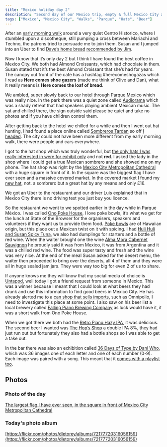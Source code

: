 ```yaml
---
title: "Mexico holiday day 2"
description: "Second day of our Mexico trip, empty & full Mexico City and a new Hat!"
tags: ["Mexico", "Mexico City", "Walks", "Parque", "Hats", "Beer"]
---
```


After an [early morning walk](https://strava.app.link/CcMMGpaUzIb) around a very quiet Centro Historico, where I stumbled upon a discotheque, still pumping a cross between Mariachi and Techno, the patrons tried to persuade me to join them. Susan and I jumped into an Uber to find [Dave’s home bread](https://maps.app.goo.gl/8cFq3N4cecaxfZ949) [recommended by Jim](https://front-end.social/@eatyourgreens@mastodon.social/112223369138106020). 

Now I know that it’s only day 2 but I think I have found the best coffee in Mexico City. We both had Almond Croissants, which had chocolate in them. Susan stated that it’s the best Almond Croissant that she’s had for years. The canopy out front of the cafe has a hashtag #herecomeshogazas which I read as **Here comes shoe gazers** (made me think of Clive and Dan), what it really means is **Here comes the loaf of bread**. 

We ambled, super slowly back to our hotel through [Parque Mexico](https://en.wikipedia.org/wiki/Parque_M%C3%A9xico) which was really nice. In the park there was a quiet zone called [Audiorama](https://maps.app.goo.gl/wJjQWqyZD2FfEPbp9) which was a shady retreat that had speakers playing ambient Mexican music. The sat and chilled there, the sign outside said please be quiet and take no photos and if you have children control them.

After getting back to the hotel we chilled for a while and then I went out hat hunting, I had found a place online called [Sombreros Tardan](http://www.tardan.com.mx/) so off [I headed](https://www.strava.com/activities/11122640010). The city could not have been more different from my early morning walk, there were people and cars everywhere.

I got to the hat shop which was truly wonderful, but [the only hats I was really interested in were for exhibit only](https://flickr.com/photos/dletorey/53636677990/in/album-72177720316056159/) and not **red**. I asked the lady in the shop where I could get a true Mexican sombrero and she showed me on my phone. The hat shop was right by the [Mexico City Metropolitan Cathedral](https://en.wikipedia.org/wiki/Mexico_City_Metropolitan_Cathedral) with a huge square in front of it. In the square was the biggest flag I have ever seen and a massive covered market. In the covered market I found my [new hat](https://flickr.com/photos/dletorey/53636440793/in/album-72177720316056159/), not. a sombrero but a great hat by any means and only £16.

We got an Uber to the restaurant and our driver Luis explained that in Mexico City there is no driving test you just buy you licence. 

So the restaurant we went to we spotted earlier in the day while in Parque México. I was called [Ono Poke House](https://www.onopokehouse.com/), I love poke bowls, it’s what we get for the lunch at State of the Browser for the organisers, speakers and volunteers if they want us to provide them food. [Poke bowls](https://en.wikipedia.org/wiki/Poke_(dish)) are of Hawaiian origin, but this place out a Mexican twist on it with spicing. I had [Huli Huli and Susan Spicy Tuna](https://www.onopokehouse.com/menu-digital), we also had dumplings for starters and a bottle of red wine. When the waiter brought one the wine [Alma Mora Cabernet Sauvignon](https://www.liverpool.com.mx/tienda/pdp/vino-tinto-alma-mora-cabernet-sauvignon-750-ml/84949591) he proudly said it was from Mexico, it was from Argentina and it was a chilled red wine. The food was super tasty and fresh and the wine was very nice. At the end of the meal Susan asked for the desert menu, the waiter then proceeded to bring over the deserts, all 4 of them and they were all in huge sealed jam jars. They were way too big for even 2 of us to share.

If anyone knows me they will know that my social media of choice is [Untappd](https://untappd.com/user/dletorey), well today I got a friend request from someone in Mexico. This was a winner because  I meant that I could look at what beers they had drunk and use this information to find good beers in Mexico City. He has already alerted me to a [can shop that sells imports](https://cansincueva.com/), such as Omnipollo, I need to investigate this place at some point. I also saw on his beer list a local brewery called [Falling Piano Brewing Company](https://untappd.com/v/falling-piano-brewing-company/7574346) as luck would have it, it was a short walk from Ono Poke House.

When we got there we both had the [Retro Piano Hazy IPA](https://untappd.com/user/dletorey/checkin/1370251700), it was delicious. The second beer I wanted was [The Hop’s Shop](https://untappd.com/user/dletorey/checkin/1370265059) a double IPA 8%, they had just run out but fortunately they also had a bottle shops so I was able to get a take out.

In the bar there was also an exhibition called [36 Days of Type by Dani Who](https://www.instagram.com/dani_who_?igsh=MW5jdnE0MHk0Zzh4cw==), which was 36 images one of each letter and one of each number (0-9). Each image was paired with a song. This meant that it [comes with a playlist too](https://open.spotify.com/playlist/7qahret8Owy7KJKNAMt5WH?si=RKAFEQKNSPGWLNUOpWAXCg&pi=u-EmOVd2aRTvyY).

## Photos

### Photo of the day

[The largest flag I have ever seen, in the square in front of Mexico City Metropolitan Cathedral](https://flickr.com/photos/dletorey/53636441163/in/album-72177720316056159/)

### Today's photo album

[https://flickr.com/photos/dletorey/albums/72177720316056159](https://flickr.com/photos/dletorey/albums/72177720316056159)